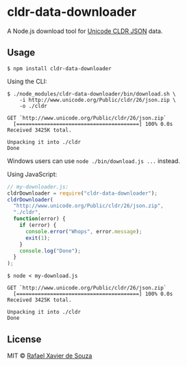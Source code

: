 # cldr-data-downloader

A Node.js download tool for [Unicode CLDR JSON][] data.

[Unicode CLDR JSON]: http://cldr.unicode.org/index/cldr-spec/json

## Usage

    $ npm install cldr-data-downloader

Using the CLI:

    $ ./node_modules/cldr-data-downloader/bin/download.sh \
        -i http://www.unicode.org/Public/cldr/26/json.zip \
        -o ./cldr

    GET `http://www.unicode.org/Public/cldr/26/json.zip`
      [========================================] 100% 0.0s
    Received 3425K total.
    
    Unpacking it into ./cldr
    Done

Windows users can use `node ./bin/download.js ...` instead.

Using JavaScript:

```javascript
// my-downloader.js:
cldrDownloader = require("cldr-data-downloader");
cldrDownloader(
  "http://www.unicode.org/Public/cldr/26/json.zip",
  "./cldr",
  function(error) {
    if (error) {
      console.error("Whops", error.message);
      exit(1);
    }
    console.log("Done");
  }
);
```

    $ node < my-download.js

    GET `http://www.unicode.org/Public/cldr/26/json.zip`
      [========================================] 100% 0.0s
    Received 3425K total.
    
    Unpacking it into ./cldr
    Done


## License

MIT © [Rafael Xavier de Souza](http://rafael.xavier.blog.br)
